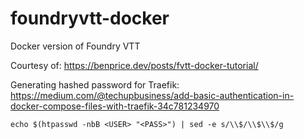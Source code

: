 # foundryvtt-docker
Docker version of Foundry VTT

Courtesy of: https://benprice.dev/posts/fvtt-docker-tutorial/

Generating hashed password for Traefik: https://medium.com/@techupbusiness/add-basic-authentication-in-docker-compose-files-with-traefik-34c781234970

```
echo $(htpasswd -nbB <USER> "<PASS>") | sed -e s/\\$/\\$\\$/g
```
